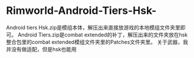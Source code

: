 # Rimworld-Android-Tiers-Hsk-
Android tiers Hsk.zip是模组本体，解压出来直接放游戏的本地模组文件夹里即可。 Android Tiers.zip是combat extended的补丁，解压出来的文件夹放在hsk整合包里的combat extended模组文件夹里的Patches文件夹里。 关于武器，我并没有做适配，但是hsk也能用
